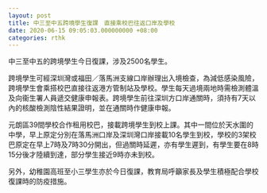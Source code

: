 ```yaml
---
layout: post
title: 中三至中五跨境學生復課　直接乘校巴往返口岸及學校
date: 2020-06-15 09:05:03.000000000 +08:00
categories: rthk
---
```


中三至中五的跨境學生今日復課，涉及2500名學生。

跨境學生可經深圳灣或福田／落馬洲支線口岸辦理出入境檢查，為減低感染風險，跨境學生會乘搭校巴直接往返港方管制站及學校。學生每天過境兩地時需檢測體溫及向衞生署人員遞交健康申報表。跨境學生前往深圳方口岸通關時，須持有7天以內的核酸檢測陰性結果證明，並在通關時作健康申報。

元朗區39間學校合作租用校巴，接載跨境學生到校上課。其中一間位於天水圍的中學，早上原定分別在落馬洲口岸及深圳灣口岸接載10名學生到校，學校的3架校巴原定在早上7時及7時30分開出，但過關時延遲，亦有學生遲到，有學生要在8時15分後才陸續到達，部分學生接近9時亦未到校。

另外，幼稚園高班至小三學生亦於今日復課，教育局呼籲家長及學生積極配合學校復課時的防疫措施。
